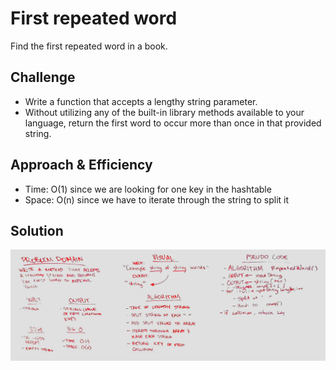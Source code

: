 # First repeated word
Find the first repeated word in a book.

## Challenge
- Write a function that accepts a lengthy string parameter.
- Without utilizing any of the built-in library methods available to your language, return the first word to occur more than once in that provided string.

## Approach & Efficiency
- Time: O(1) since we are looking for one key in the hashtable
- Space: O(n) since we have to iterate through the string to split it

## Solution
![White Board Image](whiteboard_img.jpg)
